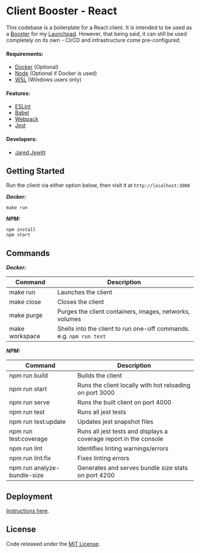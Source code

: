 # Client Booster - React

This codebase is a boilerplate for a React client. It is intended to be used as a
[Booster](https://github.com/jared-jewitt/booster-guidelines) for my [Launchpad](https://github.com/jared-jewitt/launchpad). 
However, that being said, it can still be used completely on its own - CI/CD and infrastructure come pre-configured.

#### Requirements:

- [Docker](https://www.docker.com/) (Optional)
- [Node](https://nodejs.org/en/) (Optional if Docker is used)
- [WSL](https://docs.microsoft.com/en-us/windows/wsl/install-win10) (Windows users only)

#### Features:

- [ESLint](https://eslint.org/)
- [Babel](https://babeljs.io/)
- [Webpack](https://webpack.js.org/)
- [Jest](https://jestjs.io/)

#### Developers:

- [Jared Jewitt](https://jared-jewitt.github.io/)

## Getting Started

Run the client via either option below, then visit it at `http://localhost:3000`

**_Docker:_**
 
 ```
 make run
 ```

**_NPM:_**

```
npm install
npm start
```

## Commands

**_Docker:_**

| Command        | Description                                                         |
|----------------|---------------------------------------------------------------------|
| make run       | Launches the client                                                 |
| make close     | Closes the client                                                   |
| make purge     | Purges the client containers, images, networks, volumes             |
| make workspace | Shells into the client to run one-off commands. e.g. `npm run test` |

**_NPM:_**

| Command                     | Description                                                       |
|-----------------------------|-------------------------------------------------------------------|
| npm run build               | Builds the client                                                 |
| npm run start               | Runs the client locally with hot reloading on port 3000           |
| npm run serve               | Runs the built client on port 4000                                |
| npm run test                | Runs all jest tests                                               |
| npm run test:update         | Updates jest snapshot files                                       |
| npm run test:coverage       | Runs all jest tests and displays a coverage report in the console |
| npm run lint                | Identifies linting warnings/errors                                |
| npm run lint:fix            | Fixes linting errors                                              |
| npm run analyze-bundle-size | Generates and serves bundle size stats on port 4200               |

## Deployment

[Instructions here](DEPLOYMENT.md).

## License

Code released under the [MIT License](LICENSE).
